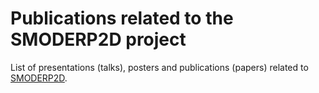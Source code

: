 # Publications related to the SMODERP2D project

List of presentations (talks), posters and publications (papers)
related to [SMODERP2D](https://github.com/storm-fsv-cvut/smoderp2d).

